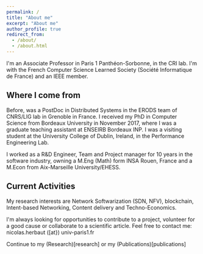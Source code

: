 ```yaml
---
permalink: /
title: "About me"
excerpt: "About me"
author_profile: true
redirect_from: 
  - /about/
  - /about.html
---
```



I'm an Associate Professor in Paris 1 Panthéon-Sorbonne, in the CRI lab. I'm with the French Computer Science Learned Society (Société Informatique de France) and an IEEE member.

## Where I come from

Before, was a PostDoc in Distributed Systems in the ERODS team of CNRS/LIG lab in Grenoble in France. I received my PhD in Computer Science from Bordeaux University in November 2017, where I was a graduate teaching assistant at ENSEIRB Bordeaux INP. I was a visiting student at the University College of Dublin, Ireland, in the Performance Engineering Lab.

I worked as a R&D Engineer, Team and Project manager for 10 years in the software industry, owning a M.Eng (Math) form INSA Rouen, France and a M.Econ from Aix-Marseille University/EHESS.

## Current Activities

My research interests are Network Softwarization (SDN, NFV),  blockchain, Intent-based Networking, Content delivery and Techno-Economics.

I'm always looking for opportunities to contribute to a project, volunteer for a good cause or collaborate to a scientific article. Feel free to contact me: nicolas.herbaut ([at}) univ-paris1.fr

Continue to my (Research)[research] or my (Publications)[publications]
